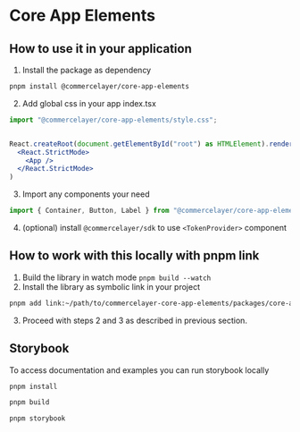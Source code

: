 # Core App Elements

## How to use it in your application

1. Install the package as dependency

```sh
pnpm install @commercelayer/core-app-elements
```

2. Add global css in your app index.tsx

```jsx
import "@commercelayer/core-app-elements/style.css";


React.createRoot(document.getElementById("root") as HTMLElement).render(
  <React.StrictMode>
    <App />
  </React.StrictMode>
)
```

3. Import any components your need

```jsx
import { Container, Button, Label } from "@commercelayer/core-app-elements";
```

4. (optional) install `@commercelayer/sdk` to use `<TokenProvider>` component

## How to work with this locally with pnpm link

1. Build the library in watch mode `pnpm build --watch`
2. Install the library as symbolic link in your project

```sh
pnpm add link:~/path/to/commercelayer-core-app-elements/packages/core-app-elements/
```

3. Proceed with steps 2 and 3 as described in previous section.

## Storybook

To access documentation and examples you can run storybook locally

```sh
pnpm install

pnpm build

pnpm storybook
```
